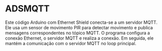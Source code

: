 # ADSMQTT
Este código Arduino com Ethernet Shield conecta-se a um servidor MQTT. Ele usa um sensor de movimento PIR para detectar movimento e publica mensagens correspondentes no tópico MQTT. O programa configura a conexão Ethernet, o servidor MQTT e realiza a conexão. Em seguida, ele mantém a comunicação com o servidor MQTT no loop principal.
